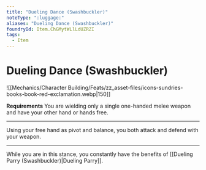```yaml
---
title: "Dueling Dance (Swashbuckler)"
noteType: ":luggage:"
aliases: "Dueling Dance (Swashbuckler)"
foundryId: Item.ChGMytWLlLdUZRZI
tags:
  - Item
---
```


# Dueling Dance (Swashbuckler)
![[Mechanics/Character Building/Feats/zz_asset-files/icons-sundries-books-book-red-exclamation.webp|150]]

**Requirements** You are wielding only a single one-handed melee weapon and have your other hand or hands free.

* * *

Using your free hand as pivot and balance, you both attack and defend with your weapon.

* * *

While you are in this stance, you constantly have the benefits of [[Dueling Parry (Swashbuckler)|Dueling Parry]].
